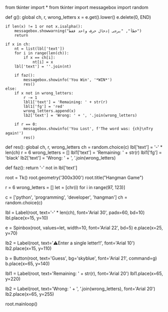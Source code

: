from tkinter import *
from tkinter import messagebox
import random

def g():
    global ch, r, wrong_letters
    x = e.get().lower()
    e.delete(0, END)
    
    if len(x) != 1 or not x.isalpha():
        messagebox.showwarning("خطأ", "يرجى إدخال حرف واحد فقط")
        return
    
    if x in ch:
        nt = list(lbl['text'])
        for i in range(len(ch)):
            if x == ch[i]:
                nt[i] = x
        lbl['text'] = ''.join(nt)
        
        if faz():
            messagebox.showinfo('You Win', '*WIN*')
            res()
    else:
        if x not in wrong_letters:
            r -= 1
            lbl1['text'] = 'Remaining: ' + str(r)
            lbl1['fg'] = 'red'
            wrong_letters.append(x)
            lb2['text'] = 'Wrong: ' + ', '.join(wrong_letters)
            
        if r == 0:
            messagebox.showinfo('You Lost', f'The word was: {ch}\nTry again!')
            res()

def res():
    global ch, r, wrong_letters
    ch = random.choice(c)
    lbl['text'] = '-' * len(ch)
    r = 6
    wrong_letters = []
    lbl1['text'] = 'Remaining: ' + str(r)
    lbl1['fg'] = 'black'
    lb2['text'] = 'Wrong: ' + ', '.join(wrong_letters)

def faz():
    return '-' not in lbl['text']

root = Tk()
root.geometry('300x300')
root.title("Hangman Game")

r = 6
wrong_letters = []
let = [chr(i) for i in range(97, 123)]

c = ['python', 'programming', 'developer', 'hangman']
ch = random.choice(c)

lbl = Label(root, text='-' * len(ch), font='Arial 30', padx=60, bd=10)
lbl.place(x=15, y=10)

e = Spinbox(root, values=let, width=10, font='Arial 22', bd=5)
e.place(x=25, y=70)

lb2 = Label(root, text='⚠️Enter a single letter!!', font='Arial 10')
lb2.place(x=15, y=110)

b = Button(root, text='Guess', bg='skyblue', font='Arial 21', command=g)
b.place(x=65, y=140)

lbl1 = Label(root, text='Remaining: ' + str(r), font='Arial 20')
lbl1.place(x=65, y=220)

lb2 = Label(root, text='Wrong: ' + ', '.join(wrong_letters), font='Arial 20')
lb2.place(x=65, y=255)

root.mainloop()

